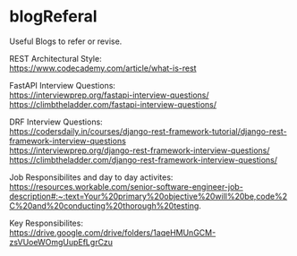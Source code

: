 # blogReferal
Useful Blogs to refer or revise.

REST Architectural Style:  
https://www.codecademy.com/article/what-is-rest  

FastAPI Interview Questions:  
https://interviewprep.org/fastapi-interview-questions/  
https://climbtheladder.com/fastapi-interview-questions/  

DRF Interview Questions:  
https://codersdaily.in/courses/django-rest-framework-tutorial/django-rest-framework-interview-questions  
https://interviewprep.org/django-rest-framework-interview-questions/   
https://climbtheladder.com/django-rest-framework-interview-questions/  

Job Responsibilites and day to day activites:  
https://resources.workable.com/senior-software-engineer-job-description#:~:text=Your%20primary%20objective%20will%20be,code%2C%20and%20conducting%20thorough%20testing.  

Key Responsibilites:  
https://drive.google.com/drive/folders/1aqeHMUnGCM-zsVUoeWOmgUupEfLgrCzu  
